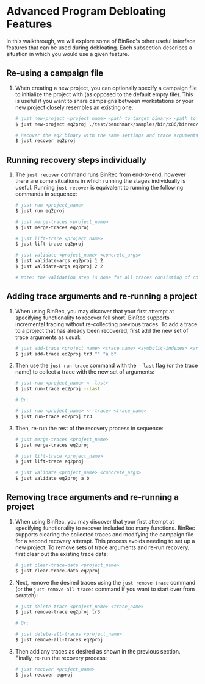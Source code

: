 # Advanced Program Debloating Features

In this walkthrough, we will explore some of BinRec's other useful interface features that can be used during debloating. Each subsection describes a situation in which you would use a given feature.

## Re-using a campaign file

1. When creating a new project, you can optionally specify a campaign file to initialize the project with (as opposed to the default empty file). This is useful if you want to share campaigns between workstations or your new project closely resembles an existing one.

   ```bash
   # just new-project <project_name> <path_to_target_binary> <path_to_campaign_file>
   $ just new-project eq2proj ./test/benchmark/samples/bin/x86/binrec/eq2 ./s2e/projects/eq/campaign.json

   # Recover the eq2 binary with the same settings and trace arguments as used in the `eqproj` project
   $ just recover eq2proj
   ```

## Running recovery steps individually

1. The `just recover` command runs BinRec from end-to-end, however there are some situations in which running the stages individually is useful. Running `just recover` is equivalent to running the following commands in sequence:

   ```bash
   # just run <project_name>
   $ just run eq2proj

   # just merge-traces <project_name>
   $ just merge-traces eq2proj

   # just lift-trace <project_name>
   $ just lift-trace eq2proj

   # just validate <project_name> <concrete_args>
   $ just validate-args eq2proj 1 2
   $ just validate-args eq2proj 2 2

   # Note: the validation step is done for all traces consisting of concrete inputs in the campaign file.
   ```

## Adding trace arguments and re-running a project

1. When using BinRec, you may discover that your first attempt at specifying functionality to recover fell short. BinRec supports incremental tracing without re-collecting previous traces. To add a trace to a project that has already been recovered, first add the new set of trace arguments as usual:

   ```bash
   # just add-trace <project_name> <trace_name> <symbolic-indexes> <args>
   $ just add-trace eq2proj tr3 "" "a b"
   ```

2. Then use the `just run-trace` command with the `--last` flag (or the trace name) to collect a trace with the new set of arguments:

   ```bash
   # just run <project_name> <--last>
   $ just run-trace eq2proj --last

   # Or:

   # just run <project_name> <--trace> <trace_name>
   $ just run-trace eq2proj tr3
   ```
3. Then, re-run the rest of the recovery process in sequence:

   ```bash
   # just merge-traces <project_name>
   $ just merge-traces eq2proj

   # just lift-trace <project_name>
   $ just lift-trace eq2proj

   # just validate <project_name> <concrete_args>
   $ just validate eq2proj a b
   ```

## Removing trace arguments and re-running a project

1. When using BinRec, you may discover that your first attempt at specifying functionality to recover included too many functions. BinRec supports clearing the collected traces and modifying the campaign file for a second recovery attempt. This process avoids needing to set up a new project. To remove sets of trace arguments and re-run recovery, first clear out the existing trace data:

   ```bash
   # just clear-trace-data <project_name>
   $ just clear-trace-data eq2proj
   ```

2. Next, remove the desired traces using the `just remove-trace` command (or the `just remove-all-traces` command if you want to start over from scratch):

   ```bash
   # just delete-trace <project_name> <trace_name>
   $ just remove-trace eq2proj tr3

   # Or:

   # just delete-all-traces <project_name>
   $ just remove-all-traces eq2proj
   ```

3. Then add any traces as desired as shown in the previous section. Finally, re-run the recovery process:

   ```bash
   # just recover <project_name>
   $ just recover eqproj
   ```
